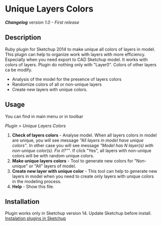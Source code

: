 Unique Layers Colors
====================

**_Changelog_**
*version 1.0 - First release*


Description
-----------
Ruby plugin for Sketchup 2014 to make unique all colors of layers in model.
This plugin can help to organize work with layers with more efficiency. Especially when you need export to CAD Sketchup model. It works with colors of layers. Plugin do nothing only with "Layer0". Colors of other layers ca be modify.

* Analysis of the model for the presence of layers colors
* Randomize colors of all or non-unique layers
* Create new layers with unique colors.

Usage
-------
You can find in main menu or in toolbar

*Plugin \> Unique Layers Colors*

1. **Check of layers colors** - Analyse model. When all layers colors in model are unique, you will see message *"All layers in model have unique colors"*. In other case you will see message *"Model has N layer(s) with non-unique color(s). Fix it?""*. If click "Yes", all layers with non-unique colors will be with random unique colors.
2. **Make unique layers colors** - Tool to generate new colors for "Non-unique" or "All" layers of model.
3. **Create new layer with unique color** - This tool can help to generate new layers in model when you need to create only layers with unique colors in the modeling process.
4. **Help** - Show this file.

##### 

Installation
-----------
Plugin works only in Sketchup version 14. Update Sketchup before install.
[Instalation plugins in Sketchup](http://help.sketchup.com/en/article/38583)